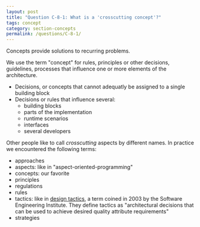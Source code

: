 ```yaml
---
layout: post
title: "Question C-8-1: What is a 'crosscutting concept'?"
tags: concept
category: section-concepts
permalink: /questions/C-8-1/
---
```


Concepts provide solutions to recurring problems.


We use the term "concept" for rules, principles or other
decisions, guidelines, processes that influence one or more
elements of the architecture.

* Decisions, or concepts that cannot adequatly be assigned to a single building block
* Decisions or rules that influence several:
  * building blocks
  * parts of the implementation
  * runtime scenarios
  * interfaces
  * several developers


Other people like to call _crosscutting_ aspects by different names. In practice
we encountered the following terms:

* approaches
* aspects: like in "aspect-oriented-programming"
* concepts: our favorite
* principles
* regulations
* rules
* tactics: like in [design tactics](http://resources.sei.cmu.edu/library/asset-view.cfm?assetid=6593), a term coined in 2003 by the Software Engineering Institute. They define tactics as "architectural decisions that can be used to achieve desired quality attribute requirements"
* strategies
